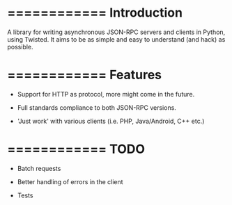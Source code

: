 ============
Introduction
============

A library for writing asynchronous JSON-RPC servers and clients in Python,
using Twisted. It aims to be as simple and easy to understand (and hack)
as possible.

============
Features
============

* Support for HTTP as protocol, more might come in the future.

* Full standards compliance to both JSON-RPC versions.

* 'Just work' with various clients (i.e. PHP, Java/Android, C++ etc.)

============
TODO
============

* Batch requests

* Better handling of errors in the client

* Tests


